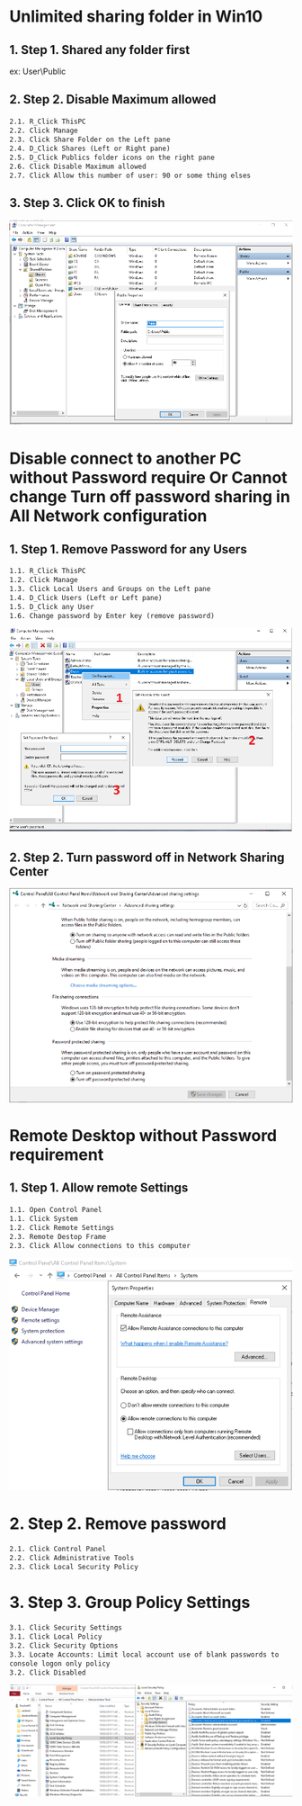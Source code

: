 # Unlimited sharing folder in Win10

## 1. Step 1. Shared any folder first
ex: User\Public
## 2. Step 2. Disable Maximum allowed
	2.1. R_Click ThisPC
	2.2. Click Manage
	2.3. Click Share Folder on the Left pane
	2.4. D_Click Shares (Left or Right pane)
	2.5. D_Click Publics folder icons on the right pane
	2.6. Click Disable Maximum allowed
	2.7. Click Allow this number of user: 90 or some thing elses
## 3. Step 3. Click OK to finish
![Unlimited sharing folder in Win10](https://github.com/thinhdoanvu/Office/blob/master/Hinh_Anh/unlimited%20sharing%20folder%20in%20Win10.PNG)
  
# Disable connect to another PC without Password require Or Cannot change Turn off password sharing in All Network configuration

## 1. Step 1. Remove Password for any Users
	1.1. R_Click ThisPC
	1.2. Click Manage
	1.3. Click Local Users and Groups on the Left pane
	1.4. D_Click Users (Left or Left pane)
	1.5. D_Click any User
	1.6. Change password by Enter key (remove password) 
![Remove Users password](https://github.com/thinhdoanvu/Office/blob/master/Hinh_Anh/Remove%20password.png)
## 2. Step 2. Turn password off in Network Sharing Center 
![Cannot change Turn password off sharing](https://github.com/thinhdoanvu/Office/blob/master/Hinh_Anh/Cannot%20change%20Turn%20off%20password%20sharing.PNG)

# Remote Desktop without Password requirement

## 1. Step 1. Allow remote Settings
	1.1. Open Control Panel
	1.1. Click System
	1.2. Click Remote Settings
	2.3. Remote Destop Frame
	2.3. Click Allow connections to this computer
![Allow remote Settings](https://github.com/thinhdoanvu/Office/blob/master/Hinh_Anh/Allow%20Remote%20Settings.PNG)
# 2. Step 2. Remove password
	2.1. Click Control Panel 
	2.2. Click Administrative Tools
	2.3. Click Local Security Policy
# 3. Step 3. Group Policy Settings
	3.1. Click Security Settings 
	3.1. Click Local Policy
	3.2. Click Security Options
	3.3. Locate Accounts: Limit local account use of blank passwords to console logon only policy
	3.2. Click Disabled
![blank passwords for remote](https://github.com/thinhdoanvu/Office/blob/master/Hinh_Anh/Disabled%20Password%20Remote%20Desktop.PNG)

